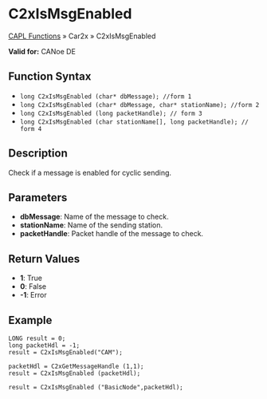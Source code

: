 # C2xIsMsgEnabled

[CAPL Functions](../../CAPLfunctions.md) » Car2x » C2xIsMsgEnabled

**Valid for:** CANoe DE

## Function Syntax

- `long C2xIsMsgEnabled (char* dbMessage); //form 1`
- `long C2xIsMsgEnabled (char* dbMessage, char* stationName); //form 2`
- `long C2xIsMsgEnabled (long packetHandle); // form 3`
- `long C2xIsMsgEnabled (char stationName[], long packetHandle); // form 4`

## Description

Check if a message is enabled for cyclic sending.

## Parameters

- **dbMessage**: Name of the message to check.
- **stationName**: Name of the sending station.
- **packetHandle**: Packet handle of the message to check.

## Return Values

- **1**: True
- **0**: False
- **-1**: Error

## Example

```plaintext
LONG result = 0;
long packetHdl = -1;
result = C2xIsMsgEnabled("CAM");

packetHdl = C2xGetMessageHandle (1,1);
result = C2xIsMsgEnabled (packetHdl);

result = C2xIsMsgEnabled ("BasicNode",packetHdl);
```
